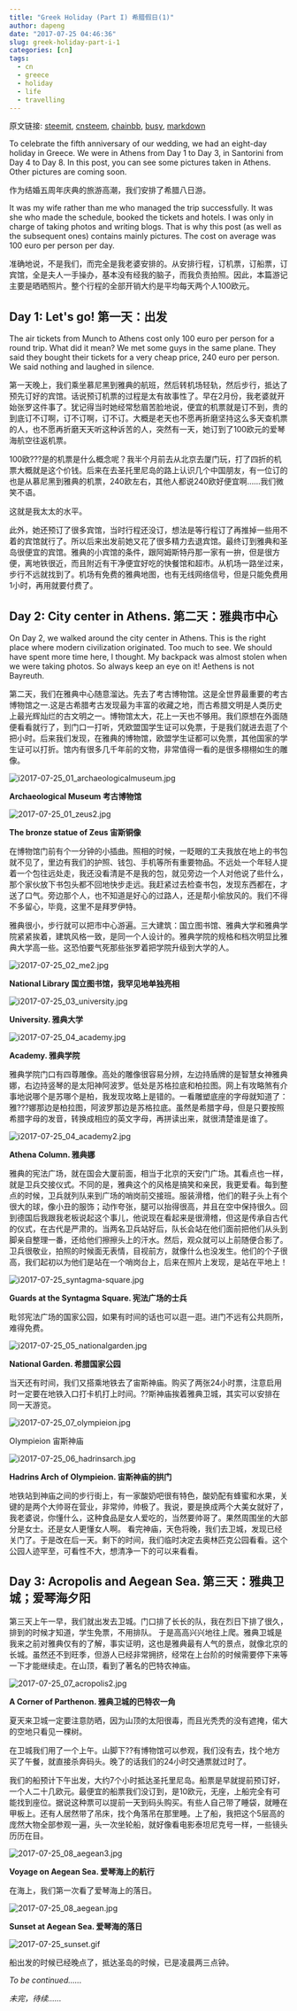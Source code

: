 ```yaml
---
title: "Greek Holiday (Part I) 希腊假日(1)"
author: dapeng
date: "2017-07-25 04:46:36"
slug: greek-holiday-part-i-1
categories: [cn]
tags: 
  - cn
  - greece
  - holiday
  - life
  - travelling
---
```


原文链接: [steemit](https://steemit.com/cn/@dapeng/greek-holiday-part-i-1), [cnsteem](https://cnsteem.com/cn/@dapeng/greek-holiday-part-i-1), [chainbb](https://chainbb.com/cn/@dapeng/greek-holiday-part-i-1), [busy](https://busy.org/cn/@dapeng/greek-holiday-part-i-1), [markdown](https://raw.githubusercontent.com/pzhaonet/steem_mirror/master/content/post/greek-holiday-part-i-1.md)

To celebrate the fifth anniversary of our wedding, we had an eight-day holiday in Greece. We were in Athens from Day 1 to Day 3, in Santorini from Day 4 to Day 8. In this post, you can see some pictures taken in Athens. Other pictures are coming soon.


作为结婚五周年庆典的旅游高潮，我们安排了希腊八日游。


It was my wife rather than me who managed the trip successfully. It was she who made the schedule, booked the tickets and hotels. I was only in charge of taking photos and writing blogs. That is why this post (as well as the subsequent ones) contains mainly pictures. The cost on average was 100 euro per person per day.


准确地说，不是我们，而完全是我老婆安排的。从安排行程，订机票，订船票，订宾馆，全是夫人一手操办，基本没有经我的脑子，而我负责拍照。因此，本篇游记主要是晒晒照片。整个行程的全部开销大约是平均每天两个人100欧元。


## Day 1: Let's go! 第一天：出发


The air tickets from Munch to Athens cost only 100 euro per person for a round trip. What did it mean? We met some guys in the same plane. They said they bought their tickets for a very cheap price, 240 euro per person. We said nothing and laughed in silence.


第一天晚上，我们乘坐慕尼黑到雅典的航班，然后转机场轻轨，然后步行，抵达了预先订好的宾馆。话说预订机票的过程是太有故事性了。早在2月份，我老婆就开始张罗这件事了。犹记得当时她经常愁眉苦脸地说，便宜的机票就是订不到，贵的到底订不订啊，订不订啊，订不订。大概是老天也不愿再折磨坚持这么多天查机票的人，也不愿再折磨天天听这种诉苦的人，突然有一天，她订到了100欧元的爱琴海航空往返机票。


100欧???是的机票是什么概念呢？我半个月前去从北京去厦门玩，打了四折的机票大概就是这个价钱。后来在去圣托里尼岛的路上认识几个中国朋友，有一位订的也是从慕尼黑到雅典的机票，240欧左右，其他人都说240欧好便宜啊……我们微笑不语。


这就是我太太的水平。


此外，她还预订了很多宾馆，当时行程还没订，想法是等行程订了再推掉一些用不着的宾馆就行了。所以后来出发前她又花了很多精力去退宾馆。最终订到雅典和圣岛很便宜的宾馆。雅典的小宾馆的条件，跟阿姆斯特丹那一家有一拚，但是很方便，离地铁很近，而且附近有干净便宜好吃的快餐馆和超市。从机场一路坐过来，步行不远就找到了。机场有免费的雅典地图，也有无线网络信号，但是只能免费用1小时，再用就要付费了。


## Day 2: City center in Athens. 第二天：雅典市中心


On Day 2, we walked around the city center in Athens. This is the right place where modern civilization originated. Too much to see. We should have spent more time here, I thought. My backpack was almost stolen when we were taking photos. So always keep an eye on it! Aethens is not Bayreuth.


第二天，我们在雅典中心随意溜达。先去了考古博物馆。这是全世界最重要的考古博物馆之一.这是古希腊考古发现最为丰富的收藏之地，而古希腊文明是人类历史上最光辉灿烂的古文明之一。博物馆太大，花上一天也不够用。我们原想在外面随便看看就行了，到门口一打听，凭欧盟国学生证可以免票，于是我们就进去逛了个把小时。后来我们发现，在雅典的博物馆，欧盟学生证都可以免票，其他国家的学生证可以打折。馆内有很多几千年前的文物，非常值得一看的是很多栩栩如生的雕像。


![i2017-07-25_01_archaeologicalmuseum.jpg](https://steemitimages.com/DQmPkWtDT3PeiXy5k3vZMCBMB9pHkXjCP6j2r3mHoHtDmXH/i2017-07-25_01_archaeologicalmuseum.jpg)


**Archaeological Museum 考古博物馆** 


![2017-07-25_01_zeus2.jpg](https://steemitimages.com/DQmVWBugD84ziKvSPQo9jq3Jo5BpB7LrTxkNbHMF5rPEjY8/2017-07-25_01_zeus2.jpg)


**The bronze statue of Zeus 宙斯铜像**


在博物馆门前有个一分钟的小插曲。照相的时候，一眨眼的工夫我放在地上的书包就不见了，里边有我们的护照、钱包、手机等所有重要物品。不远处一个年轻人提着一个包往远处走，我还没看清是不是我的包，就见旁边一个人对他说了些什么，那个家伙放下书包头都不回地快步走远。我赶紧过去检查书包，发现东西都在，才送了口气。旁边那个人，也不知道是好心的过路人，还是帮小偷放风的。我们不得不多留心，毕竟，这里不是拜罗伊特。


雅典很小，步行就可以把市中心游遍。三大建筑：国立图书馆、雅典大学和雅典学院紧紧挨着，建筑风格一致，是同一个人设计的。雅典学院的规格和档次明显比雅典大学高一些。这恐怕要气死那些张罗着把学院升级到大学的人。


![i2017-07-25_02_me2.jpg](https://steemitimages.com/DQmYnonSFYfAdaRPLzyXQSdH9eS8156okv8tBZFkcVq24Fa/i2017-07-25_02_me2.jpg)


**National Library 国立图书馆，我罕见地单独亮相**



![i2017-07-25_03_university.jpg](https://steemitimages.com/DQmaJKNVxai6DW99CzPS9m2Z322pxqnK1XAxTEmoTKTwobL/i2017-07-25_03_university.jpg)


**University. 雅典大学** 


![i2017-07-25_04_academy.jpg](https://steemitimages.com/DQmaxKcDZXcRoavrdDnwz3c1zuZ7g1h6ELreLbZfVGMdqgs/i2017-07-25_04_academy.jpg)


**Academy. 雅典学院**


雅典学院门口有四尊雕像。高处的雕像很容易分辨，左边持盾牌的是智慧女神雅典娜，右边持竖琴的是太阳神阿波罗。低处是苏格拉底和柏拉图。网上有攻略煞有介事地说哪个是苏哪个是柏，我发现攻略上是错的。一看雕塑底座的字母就知道了：雅???娜那边是柏拉图，阿波罗那边是苏格拉底。虽然是希腊字母，但是只要按照希腊字母的发音，转换成相应的英文字母，再拼读出来，就很清楚谁是谁了。


![i2017-07-25_04_academy2.jpg](https://steemitimages.com/DQmcZE5dqN8FPNLySugSupqdnNcyQFbm5pDxXyijyuuPRcC/i2017-07-25_04_academy2.jpg)


**Athena Column. 雅典娜**





雅典的宪法广场，就在国会大厦前面，相当于北京的天安门广场。其看点也一样，就是卫兵交接仪式。不同的是，雅典这个的风格是搞笑和亲民，我更爱看。每到整点的时候，卫兵就列队来到广场的哨岗前交接班。服装滑稽，他们的鞋子头上有个很大的球，像小丑的服饰；动作夸张，腿可以抬得很高，并且在空中保持很久。回到德国后我跟我老板说起这个事儿，他说现在看起来是很滑稽，但这是传承自古代的仪式，在古代是严肃的。当两名卫兵站好后，队长会站在他们面前把他们从头到脚亲自整理一番，还给他们擦擦头上的汗水。然后，观众就可以上前随便合影了。卫兵很敬业，拍照的时候面无表情，目视前方，就像什么也没发生。他们的个子很高，我们起初以为他们是站在一个哨岗台上，后来在照片上发现，是站在平地上！



![i2017-07-25_syntagma-square.jpg](https://steemitimages.com/DQmTcQDPBXcUsADr643Nx1Ny85N4hnRBmVFU1K3ijX3ADXV/i2017-07-25_syntagma-square.jpg)


**Guards at the Syntagma Square. 宪法广场的士兵**





毗邻宪法广场的国家公园，如果有时间的话也可以逛一逛。进门不远有公共厕所，难得免费。


![i2017-07-25_05_nationalgarden.jpg](https://steemitimages.com/DQmS6AB5tCpEUfjiu77LbfUFnikZ4qNGT8gCqUVzfXeFiy8/i2017-07-25_05_nationalgarden.jpg)


**National Garden. 希腊国家公园**





当天还有时间，我们又搭乘地铁去了宙斯神庙。购买了两张24小时票，注意启用时一定要在地铁入口打卡机打上时间。??斯神庙挨着雅典卫城，其实可以安排在同一天游览。



![i2017-07-25_07_olympieion.jpg](https://steemitimages.com/DQmYcrKDjtUsC7ye9cWjQ1TfwtZ7swSjM2tgqyqc2stKW9w/i2017-07-25_07_olympieion.jpg)


Olympieion 宙斯神庙





![i2017-07-25_06_hadrinsarch.jpg](https://steemitimages.com/DQmXdKrU1F4qao9J2yapAkVatY8VKuxkAEbLz7VqB2edq6A/i2017-07-25_06_hadrinsarch.jpg)


**Hadrins Arch of Olympieion. 宙斯神庙的拱门**


地铁站到神庙之间的步行街上，有一家酸奶吧很有特色，酸奶配有蜂蜜和水果，关键的是两个大帅哥在营业，非常帅，帅极了。我说，要是换成两个大美女就好了，我老婆说，你懂什么，这种食品是女人爱吃的，当然要帅哥了。果然周围坐的大部分是女士。还是女人更懂女人啊。 看完神庙，天色将晚，我们去卫城，发现已经关门了。于是改在后一天。剩下的时间，我们临时决定去奥林匹克公园看看。这个公园人迹罕至，可看性不大，想清净一下的可以来看看。


## Day 3: Acropolis and Aegean Sea. 第三天：雅典卫城；爱琴海夕阳


第三天上午一早，我们就出发去卫城。门口排了长长的队，我在烈日下排了很久，排到的时候才知道，学生免票，不用排队。 于是高高兴兴地往上爬。雅典卫城是我来之前对雅典仅有的了解，事实证明，这也是雅典最有人气的景点，就像北京的长城。虽然还不到旺季，但游人已经非常拥挤，经常在上台阶的时候需要停下来等一下才能继续走。在山顶，看到了著名的巴特农神庙。



![2017-07-25_07_acropolis2.jpg](https://steemitimages.com/DQmPKVwzoYMR7D42eaVeLjkxsDsfPH5xsqpLC336K2769ck/2017-07-25_07_acropolis2.jpg)


**A Corner of Parthenon.  雅典卫城的巴特农一角**





夏天来卫城一定要注意防晒，因为山顶的太阳很毒，而且光秃秃的没有遮掩，偌大的空地只看见一棵树。


在卫城我们用了一个上午。山脚下??有博物馆可以参观，我们没有去，找个地方买了午餐，就直接杀奔码头。晚了的话我们的24小时交通票就过时了。


我们的船预计下午出发，大约7个小时抵达圣托里尼岛。船票是早就提前预订好，一个人二十几欧元。最便宜的船票我们没订到，是10欧元，无座，上船完全有可能找到座位。据说这种票可以提前一天到码头购买。有些人自己带了睡袋，就睡在甲板上。还有人居然带了吊床，找个角落吊在那里睡。上了船，我把这个5层高的庞然大物全部参观一遍，头一次坐轮船，就好像看电影泰坦尼克号一样，一些镜头历历在目。



![2017-07-25_08_aegean3.jpg](https://steemitimages.com/DQmTkaZkNdPGxFFyPJC1Ect8wFjmZWhYbPAbA9sVGDRsTQ1/2017-07-25_08_aegean3.jpg)


**Voyage on Aegean Sea.  爱琴海上的航行**


 在海上，我们第一次看了爱琴海上的落日。



![2017-07-25_08_aegean.jpg](https://steemitimages.com/DQmf6vt3mSY7xffLVgdmFyYEBW7As3L5PuA8TPjkxzHb92w/2017-07-25_08_aegean.jpg)



**Sunset at Aegean Sea. 爱琴海的落日**



![2017-07-25_sunset.gif](https://steemitimages.com/DQmXbiU6jS6D53RA2sUDX63K2511ENqzJUe3ak81dwf3v56/2017-07-25_sunset.gif)


船出发的时候已经晚点了，抵达圣岛的时候，已是凌晨两三点钟。


*To be continued......*


*未完，待续......*
